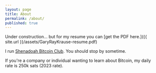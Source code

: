 ```yaml
---
layout: page
title: About
permalink: /about/
published: true
---
```


Under construction... but for my resume you can [get the PDF here.]({{ site.url }}/assets/GaryRayKrause-resume.pdf)

I run [Shenadoah Bitcoin Club](https://shenandoahbitcoin.club). You should stop by sometime.

If you're a company or individual wanting to learn about Bitcoin, my daily rate is 250k sats (2023 rate).
